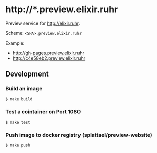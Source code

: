 # http://*.preview.elixir.ruhr

Preview service for http://elixir.ruhr.

Scheme: `<SHA>.preview.elixir.ruhr`

Example:
  * http://gh-pages.preview.elixir.ruhr
  * http://c4e58eb2.preview.elixir.ruhr

## Development

### Build an image

    $ make build

### Test a cointainer on Port 1080

    $ make test

### Push image to docker registry (splattael/preview-website)

    $ make push
